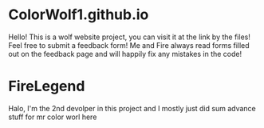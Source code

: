 # ColorWolf1.github.io
Hello! This is a wolf website project, you can visit it at the link by the files! Feel free to  submit a feedback form! Me and Fire always read forms filled out on the feedback page and will happily fix any mistakes in the code!


# FireLegend
Halo, I'm the 2nd devolper in this project and I mostly just did sum advance stuff for mr color worl here





















